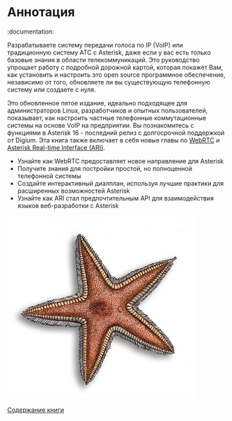 # Аннотация

:documentation:

Разрабатываете систему передачи голоса по IP \(VoIP\) или традиционную систему АТС с Asterisk, даже если у вас есть только базовые знания в области телекоммуникаций. Это руководство упрощает работу с подробной дорожной картой, которая покажет Вам, как установить и настроить это open source программное обеспечение, независимо от того, обновляете ли вы существующую телефонную систему или создаете с нуля.

Это обновленное пятое издание, идеально подходящее для администраторов Linux, разработчиков и опытных пользователей, показывает, как настроить частные телефонные коммутационные системы на основе VoIP на предприятии. Вы познакомитесь с функциями в Asterisk 16 - последний релиз с долгосрочной поддержкой от Digium. Эта книга также включает в себя новые главы по [WebRTC](glava-20.md) и [Asterisk Real-time Interface \(ARI\)](glava-19.md).

* Узнайте как WebRTC предоставляет новое направление для Asterisk
* Получите знания для постройки простой, но полноценной телефонной системы
* Создайте интерактивный диалплан, используя лучшие практики для расширенных возможностей Asterisk
* Узнайте как ARI стал предпочтительным API для взаимодействия языков веб-разработки с Asterisk

![](.gitbook/assets/aster5_1.jpg)

[Содержание книги](SUMMARY.md)
